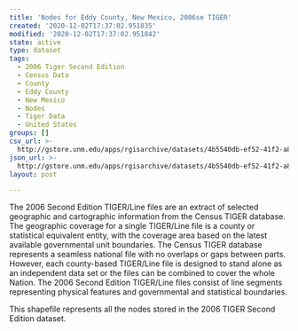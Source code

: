 ```yaml
---
title: 'Nodes for Eddy County, New Mexico, 2006se TIGER'
created: '2020-12-02T17:37:02.951835'
modified: '2020-12-02T17:37:02.951842'
state: active
type: dataset
tags:
  - 2006 Tiger Second Edition
  - Census Data
  - County
  - Eddy County
  - New Mexico
  - Nodes
  - Tiger Data
  - United States
groups: []
csv_url: >-
  http://gstore.unm.edu/apps/rgisarchive/datasets/4b5540db-ef52-41f2-a8c8-a606c492e7ec/tgr2006se_eddy_nodes.derived.csv
json_url: >-
  http://gstore.unm.edu/apps/rgisarchive/datasets/4b5540db-ef52-41f2-a8c8-a606c492e7ec/tgr2006se_eddy_nodes.derived.json
layout: post

---
```

The 2006 Second Edition TIGER/Line files are an extract of selected geographic and cartographic information from the Census TIGER database.  The geographic coverage for a single TIGER/Line file is a county or statistical equivalent entity, with the coverage area based on the latest available governmental unit boundaries. The Census TIGER database represents a seamless national file with no overlaps or gaps between parts.  However, each county-based TIGER/Line file is designed to stand alone as an independent data set or the files can be combined to cover the whole Nation.  The 2006 Second Edition  TIGER/Line files consist of line segments representing physical features and governmental and statistical boundaries.  

This shapefile represents all the nodes stored in the 2006 TIGER Second Edition dataset.

